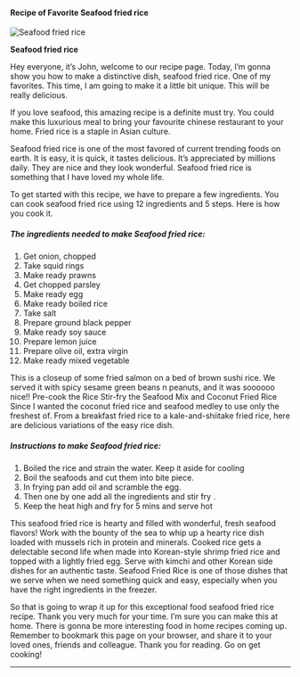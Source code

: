            

#### Recipe of Favorite Seafood fried rice

![Seafood fried rice](https://img-global.cpcdn.com/recipes/4525307131854848/751x532cq70/seafood-fried-rice-recipe-main-photo.jpg)

**Seafood fried rice**

Hey everyone, it’s John, welcome to our recipe page. Today, I’m gonna show you how to make a distinctive dish, seafood fried rice. One of my favorites. This time, I am going to make it a little bit unique. This will be really delicious.

If you love seafood, this amazing recipe is a definite must try. You could make this luxurious meal to bring your favourite chinese restaurant to your home. Fried rice is a staple in Asian culture.

Seafood fried rice is one of the most favored of current trending foods on earth. It is easy, it is quick, it tastes delicious. It’s appreciated by millions daily. They are nice and they look wonderful. Seafood fried rice is something that I have loved my whole life.

To get started with this recipe, we have to prepare a few ingredients. You can cook seafood fried rice using 12 ingredients and 5 steps. Here is how you cook it.

##### The ingredients needed to make Seafood fried rice:

1.  Get onion, chopped
2.  Take squid rings
3.  Make ready prawns
4.  Get chopped parsley
5.  Make ready egg
6.  Make ready boiled rice
7.  Take salt
8.  Prepare ground black pepper
9.  Make ready soy sauce
10.  Prepare lemon juice
11.  Prepare olive oil, extra virgin
12.  Make ready mixed vegetable

This is a closeup of some fried salmon on a bed of brown sushi rice. We served it with spicy sesame green beans n peanuts, and it was soooooo nice!! Pre-cook the Rice Stir-fry the Seafood Mix and Coconut Fried Rice Since I wanted the coconut fried rice and seafood medley to use only the freshest of. From a breakfast fried rice to a kale-and-shiitake fried rice, here are delicious variations of the easy rice dish.

##### Instructions to make Seafood fried rice:

1.  Boiled the rice and strain the water. Keep it aside for cooling
2.  Boil the seafoods and cut them into bite piece.
3.  In frying pan add oil and scramble the egg.
4.  Then one by one add all the ingredients and stir fry .
5.  Keep the heat high and fry for 5 mins and serve hot

This seafood fried rice is hearty and filled with wonderful, fresh seafood flavors! Work with the bounty of the sea to whip up a hearty rice dish loaded with mussels rich in protein and minerals. Cooked rice gets a delectable second life when made into Korean-style shrimp fried rice and topped with a lightly fried egg. Serve with kimchi and other Korean side dishes for an authentic taste. Seafood Fried Rice is one of those dishes that we serve when we need something quick and easy, especially when you have the right ingredients in the freezer.

So that is going to wrap it up for this exceptional food seafood fried rice recipe. Thank you very much for your time. I’m sure you can make this at home. There is gonna be more interesting food in home recipes coming up. Remember to bookmark this page on your browser, and share it to your loved ones, friends and colleague. Thank you for reading. Go on get cooking!

* * *